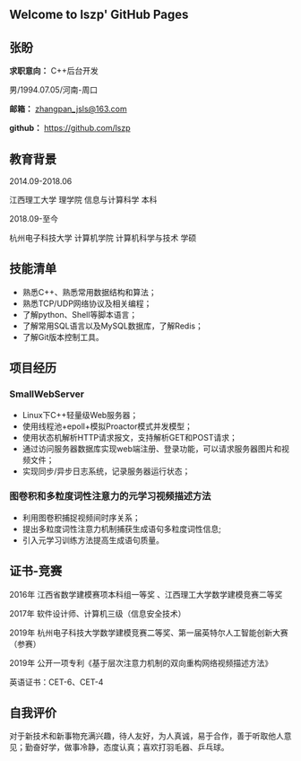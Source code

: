 ## Welcome to lszp' GitHub Pages

## 张盼
**求职意向：** C++后台开发

男/1994.07.05/河南-周口

**邮箱：** zhangpan_jsls@163.com

**github：** https://github.com/lszp

## 教育背景

2014.09-2018.06

江西理工大学      理学院     信息与计算科学     本科

2018.09-至今

杭州电子科技大学      计算机学院     计算机科学与技术      学硕

## 技能清单

- 熟悉C++、熟悉常用数据结构和算法；
- 熟悉TCP/UDP网络协议及相关编程；
- 了解python、Shell等脚本语言；
- 了解常用SQL语言以及MySQL数据库，了解Redis；
- 了解Git版本控制工具。

## 项目经历

### SmallWebServer

- Linux下C++轻量级Web服务器；
-	使用线程池+epoll+模拟Proactor模式并发模型；
- 使用状态机解析HTTP请求报文，支持解析GET和POST请求；
- 通过访问服务器数据库实现web端注册、登录功能，可以请求服务器图片和视频文件；
- 实现同步/异步日志系统，记录服务器运行状态；

### 图卷积和多粒度词性注意力的元学习视频描述方法

- 利用图卷积捕捉视频间时序关系；
- 提出多粒度词性注意力机制捕获生成语句多粒度词性信息;
-	引入元学习训练方法提高生成语句质量。

## 证书-竞赛

2016年 江西省数学建模赛项本科组一等奖 、江西理工大学数学建模竞赛二等奖

2017年 软件设计师、计算机三级（信息安全技术）

2019年 杭州电子科技大学数学建模竞赛二等奖、第一届英特尔人工智能创新大赛（参赛）

2019年 公开一项专利《基于层次注意力机制的双向重构网络视频描述方法》

英语证书：CET-6、CET-4

## 自我评价

对于新技术和新事物充满兴趣，待人友好，为人真诚，易于合作，善于听取他人意见；勤奋好学，做事冷静，态度认真；喜欢打羽毛器、乒乓球。
